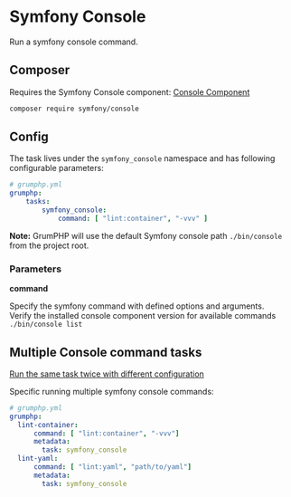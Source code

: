# Symfony Console

Run a symfony console command.

## Composer

Requires the Symfony Console component: [Console Component](https://symfony.com/components/Console)

```bash
composer require symfony/console
```

## Config

The task lives under the `symfony_console` namespace and has following configurable parameters:

```yaml
# grumphp.yml
grumphp:
    tasks:
        symfony_console:
            command: [ "lint:container", "-vvv" ]
```

**Note:** GrumPHP will use the default Symfony console path `./bin/console` from the project root.

### Parameters

**command**

Specify the symfony command with defined options and arguments.  
Verify the installed console component version for available commands `./bin/console list`

## Multiple Console command tasks

[Run the same task twice with different configuration](../tasks.md#run-the-same-task-twice-with-different-configuration)

Specific running multiple symfony console commands:

```yaml
# grumphp.yml
grumphp:
  lint-container:
      command: [ "lint:container", "-vvv"]
      metadata:
        task: symfony_console
  lint-yaml:
      command: [ "lint:yaml", "path/to/yaml"]
      metadata:
        task: symfony_console
```
